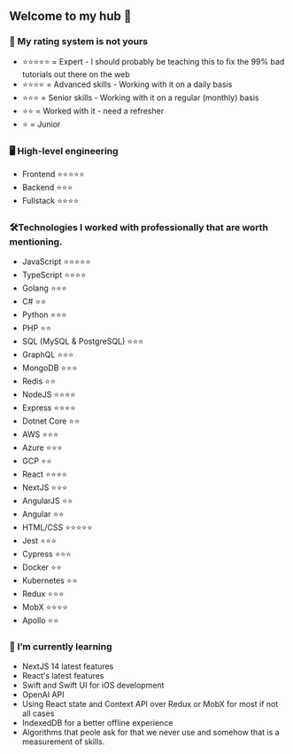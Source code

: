 ## Welcome to my hub 👋

### 📌 My rating system is not yours 

- ⭐⭐⭐⭐⭐ = Expert - I should probably be teaching this to fix the 99% bad tutorials out there on the web
- ⭐⭐⭐⭐ = Advanced skills - Working with it on a daily basis
- ⭐⭐⭐ = Senior skills - Working with it on a regular (monthly) basis
- ⭐⭐ = Worked with it - need a refresher
- ⭐ = Junior

### 🖥️ High-level engineering

- Frontend                 ⭐⭐⭐⭐⭐
- Backend                  ⭐⭐⭐
- Fullstack                ⭐⭐⭐⭐

### 🛠️Technologies I worked with professionally that are worth mentioning.
- JavaScript               ⭐⭐⭐⭐⭐
- TypeScript               ⭐⭐⭐⭐
- Golang                   ⭐⭐⭐
- C#                       ⭐⭐
- Python                   ⭐⭐⭐
- PHP                      ⭐⭐
- SQL (MySQL & PostgreSQL) ⭐⭐⭐
- GraphQL                  ⭐⭐⭐
- MongoDB                  ⭐⭐⭐
- Redis                    ⭐⭐
- NodeJS                   ⭐⭐⭐⭐
- Express                  ⭐⭐⭐⭐
- Dotnet Core              ⭐⭐
- AWS                      ⭐⭐⭐
- Azure                    ⭐⭐⭐
- GCP                      ⭐⭐
- React                    ⭐⭐⭐⭐
- NextJS                   ⭐⭐⭐
- AngularJS                ⭐⭐
- Angular                  ⭐⭐
- HTML/CSS                 ⭐⭐⭐⭐⭐
- Jest                     ⭐⭐⭐
- Cypress                  ⭐⭐⭐
- Docker                   ⭐⭐
- Kubernetes               ⭐⭐
- Redux                    ⭐⭐⭐
- MobX                     ⭐⭐⭐⭐
- Apollo                   ⭐⭐

### 🌱 I’m currently learning 
- NextJS 14 latest features
- React's latest features
- Swift and Swift UI for iOS development
- OpenAI API
- Using React state and Context API over Redux or MobX for most if not all cases
- IndexedDB for a better offline experience
- Algorithms that peole ask for that we never use and somehow that is a measurement of skills.

<!--
**CarlSandsten/CarlSandsten** is a ✨ _special_ ✨ repository because its `README.md` (this file) appears on your GitHub profile.

Here are some ideas to get you started:

- 🔭 I’m currently working on ...
- 🌱 I’m currently learning ...
- 👯 I’m looking to collaborate on ...
- 🤔 I’m looking for help with ...
- 💬 Ask me about ...
- 📫 How to reach me: ...
- 😄 Pronouns: ...
- ⚡ Fun fact: ...
-->
